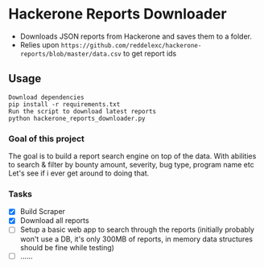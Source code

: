 # Hackerone Reports Downloader
- Downloads JSON reports from Hackerone and saves them to a folder.
- Relies upon `https://github.com/reddelexc/hackerone-reports/blob/master/data.csv` to get report ids

## Usage
```
Download dependencies
pip install -r requirements.txt
Run the script to download latest reports
python hackerone_reports_downloader.py
```

### Goal of this project
The goal is to build a report search engine on top of the data. 
With abilities to search & filter by bounty amount, severity, bug type, program name etc
Let's see if i ever get around to doing that.


### Tasks
- [X] Build Scraper
- [X] Download all reports
- [ ] Setup a basic web app to search through the reports (initially probably won't use a DB, it's only 300MB of reports, in memory data structures should be fine while testing)
- [ ] ......